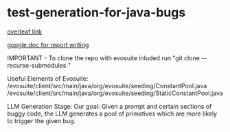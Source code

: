 # test-generation-for-java-bugs
<a href="https://www.overleaf.com/2191371249vgcfbvwmsjjm#43a6b4">overleaf link</a>

<a href="https://docs.google.com/document/d/1uU3Bp8pwQZExNjGHyE2-xOD5MTNClOOtMoObcaRfoT4/edit?usp=sharing">google doc for report writing</a>

IMPORTANT - To clone the repo with evosuite inluded run "git clone --recurse-submodules <repo-url>"

Useful Elements of Evosuite:
/evosuite/client/src/main/java/org/evosuite/seeding/ConstantPool.java 
/evosuite/client/src/main/java/org/evosuite/seeding/StaticConstantPool.java


LLM Generation Stage:
Our goal: Given a prompt and certain sections of buggy code, the LLM generates a pool of primatives which are more likely to trigger the given bug. 
